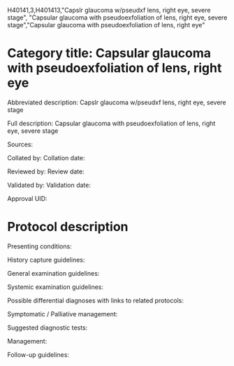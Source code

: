 H40141,3,H401413,"Capslr glaucoma w/pseudxf lens, right eye, severe stage", "Capsular glaucoma with pseudoexfoliation of lens, right eye, severe stage","Capsular glaucoma with pseudoexfoliation of lens, right eye"
# Category title: Capsular glaucoma with pseudoexfoliation of lens, right eye

Abbreviated description: Capslr glaucoma w/pseudxf lens, right eye, severe stage

Full description: Capsular glaucoma with pseudoexfoliation of lens, right eye, severe stage

Sources:

Collated by:
Collation date:

Reviewed by:
Review date:

Validated by:
Validation date:

Approval UID:

# Protocol description

Presenting conditions:

History capture guidelines:

General examination guidelines:

Systemic examination guidelines:

Possible differential diagnoses with links to related protocols:

Symptomatic / Palliative management:

Suggested diagnostic tests:

Management:

Follow-up guidelines:
